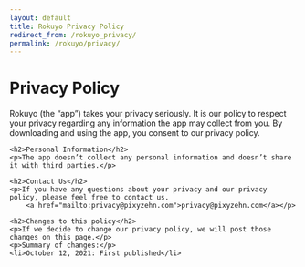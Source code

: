 ```yaml
---
layout: default
title: Rokuyo Privacy Policy
redirect_from: /rokuyo_privacy/
permalink: /rokuyo/privacy/
---
```


<div>
    <h1>Privacy Policy</h1>
    <p>Rokuyo (the “app”) takes your privacy seriously. It is our policy to respect your privacy regarding any
        information the app may collect from you. By downloading and using the app, you consent to our privacy policy.
    </p>

    <h2>Personal Information</h2>
    <p>The app doesn’t collect any personal information and doesn’t share it with third parties.</p>

    <h2>Contact Us</h2>
    <p>If you have any questions about your privacy and our privacy policy, please feel free to contact us.
        <a href="mailto:privacy@pixyzehn.com">privacy@pixyzehn.com</a></p>

    <h2>Changes to this policy</h2>
    <p>If we decide to change our privacy policy, we will post those changes on this page.</p>
    <p>Summary of changes:</p>
    <li>October 12, 2021: First published</li>
</div>
